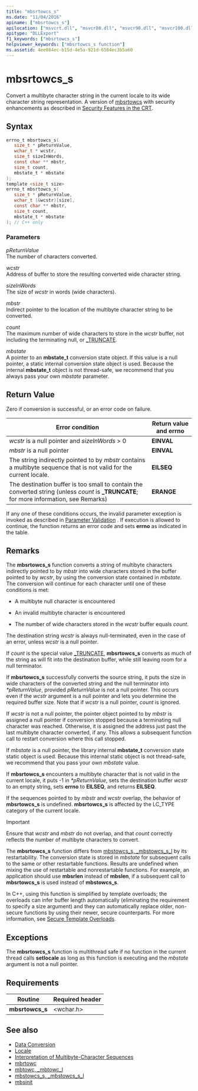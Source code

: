 ```yaml
---
title: "mbsrtowcs_s"
ms.date: "11/04/2016"
apiname: ["mbsrtowcs_s"]
apilocation: ["msvcrt.dll", "msvcr80.dll", "msvcr90.dll", "msvcr100.dll", "msvcr100_clr0400.dll", "msvcr110.dll", "msvcr110_clr0400.dll", "msvcr120.dll", "msvcr120_clr0400.dll", "ucrtbase.dll", "api-ms-win-crt-convert-l1-1-0.dll"]
apitype: "DLLExport"
f1_keywords: ["mbsrtowcs_s"]
helpviewer_keywords: ["mbsrtowcs_s function"]
ms.assetid: 4ee084ec-b15d-4e5a-921d-6584ec3b5a60
---
```

# mbsrtowcs_s

Convert a multibyte character string in the current locale to its wide character string representation. A version of [mbsrtowcs](mbsrtowcs.md) with security enhancements as described in [Security Features in the CRT](../../c-runtime-library/security-features-in-the-crt.md).

## Syntax

```C
errno_t mbsrtowcs_s(
   size_t * pReturnValue,
   wchar_t * wcstr,
   size_t sizeInWords,
   const char ** mbstr,
   size_t count,
   mbstate_t * mbstate
);
template <size_t size>
errno_t mbsrtowcs_s(
   size_t * pReturnValue,
   wchar_t (&wcstr)[size],
   const char ** mbstr,
   size_t count,
   mbstate_t * mbstate
); // C++ only
```

### Parameters

*pReturnValue*<br/>
The number of characters converted.

*wcstr*<br/>
Address of buffer to store the resulting converted wide character string.

*sizeInWords*<br/>
The size of *wcstr* in words (wide characters).

*mbstr*<br/>
Indirect pointer to the location of the multibyte character string to be converted.

*count*<br/>
The maximum number of wide characters to store in the *wcstr* buffer, not including the terminating null, or [_TRUNCATE](../../c-runtime-library/truncate.md).

*mbstate*<br/>
A pointer to an **mbstate_t** conversion state object. If this value is a null pointer, a static internal conversion state object is used. Because the internal **mbstate_t** object is not thread-safe, we recommend that you always pass your own *mbstate* parameter.

## Return Value

Zero if conversion is successful, or an error code on failure.

|Error condition|Return value and **errno**|
|---------------------|------------------------------|
|*wcstr* is a null pointer and *sizeInWords* > 0|**EINVAL**|
|*mbstr* is a null pointer|**EINVAL**|
|The string indirectly pointed to by *mbstr* contains a multibyte sequence that is not valid for the current locale.|**EILSEQ**|
|The destination buffer is too small to contain the converted string (unless *count* is **_TRUNCATE**; for more information, see Remarks)|**ERANGE**|

If any one of these conditions occurs, the invalid parameter exception is invoked as described in [Parameter Validation](../../c-runtime-library/parameter-validation.md) . If execution is allowed to continue, the function returns an error code and sets **errno** as indicated in the table.

## Remarks

The **mbsrtowcs_s** function converts a string of multibyte characters indirectly pointed to by *mbstr* into wide characters stored in the buffer pointed to by *wcstr*, by using the conversion state contained in *mbstate*. The conversion will continue for each character until one of these conditions is met:

- A multibyte null character is encountered

- An invalid multibyte character is encountered

- The number of wide characters stored in the *wcstr* buffer equals *count*.

The destination string *wcstr* is always null-terminated, even in the case of an error, unless *wcstr* is a null pointer.

If *count* is the special value [_TRUNCATE](../../c-runtime-library/truncate.md), **mbsrtowcs_s** converts as much of the string as will fit into the destination buffer, while still leaving room for a null terminator.

If **mbsrtowcs_s** successfully converts the source string, it puts the size in wide characters of the converted string and the null terminator into *&#42;pReturnValue*, provided *pReturnValue* is not a null pointer. This occurs even if the *wcstr* argument is a null pointer and lets you determine the required buffer size. Note that if *wcstr* is a null pointer, *count* is ignored.

If *wcstr* is not a null pointer, the pointer object pointed to by *mbstr* is assigned a null pointer if conversion stopped because a terminating null character was reached. Otherwise, it is assigned the address just past the last multibyte character converted, if any. This allows a subsequent function call to restart conversion where this call stopped.

If *mbstate* is a null pointer, the library internal **mbstate_t** conversion state static object is used. Because this internal static object is not thread-safe, we recommend that you pass your own *mbstate* value.

If **mbsrtowcs_s** encounters a multibyte character that is not valid in the current locale, it puts -1 in *&#42;pReturnValue*, sets the destination buffer *wcstr* to an empty string, sets **errno** to **EILSEQ**, and returns **EILSEQ**.

If the sequences pointed to by *mbstr* and *wcstr* overlap, the behavior of **mbsrtowcs_s** is undefined. **mbsrtowcs_s** is affected by the LC_TYPE category of the current locale.

> [!IMPORTANT]
> Ensure that *wcstr* and *mbstr* do not overlap, and that *count* correctly reflects the number of multibyte characters to convert.

The **mbsrtowcs_s** function differs from [mbstowcs_s, _mbstowcs_s_l](mbstowcs-s-mbstowcs-s-l.md) by its restartability. The conversion state is stored in *mbstate* for subsequent calls to the same or other restartable functions. Results are undefined when mixing the use of restartable and nonrestartable functions. For example, an application should use **mbsrlen** instead of **mbslen**, if a subsequent call to **mbsrtowcs_s** is used instead of **mbstowcs_s**.

In C++, using this function is simplified by template overloads; the overloads can infer buffer length automatically (eliminating the requirement to specify a size argument) and they can automatically replace older, non-secure functions by using their newer, secure counterparts. For more information, see [Secure Template Overloads](../../c-runtime-library/secure-template-overloads.md).

## Exceptions

The **mbsrtowcs_s** function is multithread safe if no function in the current thread calls **setlocale** as long as this function is executing and the *mbstate* argument is not a null pointer.

## Requirements

|Routine|Required header|
|-------------|---------------------|
|**mbsrtowcs_s**|\<wchar.h>|

## See also

- [Data Conversion](../../c-runtime-library/data-conversion.md)
- [Locale](../../c-runtime-library/locale.md)
- [Interpretation of Multibyte-Character Sequences](../../c-runtime-library/interpretation-of-multibyte-character-sequences.md)
- [mbrtowc](mbrtowc.md)
- [mbtowc, _mbtowc_l](mbtowc-mbtowc-l.md)
- [mbstowcs_s, _mbstowcs_s_l](mbstowcs-s-mbstowcs-s-l.md)
- [mbsinit](mbsinit.md)
